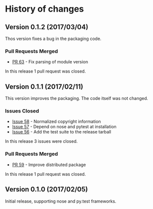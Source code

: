 # History of changes

## Version 0.1.2 (2017/03/04)

Thos version fixes a bug in the packaging code.

### Pull Requests Merged

* [PR 63](https://github.com/spyder-ide/spyder-unittest/pull/63) - Fix parsing of module version

In this release 1 pull request was closed.


## Version 0.1.1 (2017/02/11)

This version improves the packaging. The code itself was not changed. 

### Issues Closed

* [Issue 58](https://github.com/spyder-ide/spyder-unittest/issues/58) - Normalized copyright information
* [Issue 57](https://github.com/spyder-ide/spyder-unittest/issues/57) - Depend on nose and pytest at installation
* [Issue 56](https://github.com/spyder-ide/spyder-unittest/issues/56) - Add the test suite to the release tarball

In this release 3 issues were closed.

### Pull Requests Merged

* [PR 59](https://github.com/spyder-ide/spyder-unittest/pull/59) - Improve distributed package

In this release 1 pull request was closed.


## Version 0.1.0 (2017/02/05)

Initial release, supporting nose and py.test frameworks.